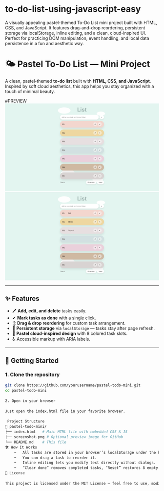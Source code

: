# to-do-list-using-javascript-easy
A visually appealing pastel-themed To-Do List mini project built with HTML, CSS, and JavaScript. It features drag-and-drop reordering, persistent storage via localStorage, inline editing, and a clean, cloud-inspired UI. Perfect for practicing DOM manipulation, event handling, and local data persistence in a fun and aesthetic way.

# 🌤️ Pastel To-Do List — Mini Project

A clean, pastel-themed **to-do list** built with **HTML, CSS, and JavaScript**.  
Inspired by soft cloud aesthetics, this app helps you stay organized with a touch of minimal beauty.


#PREVIEW
![Preview]( screenshot1.jpg)
![Preview]( screenshot2.jpg)

---

## ✨ Features
- 🖊 **Add, edit, and delete** tasks easily.
- ✔ **Mark tasks as done** with a single click.
- ↕ **Drag & drop reordering** for custom task arrangement.
- 💾 **Persistent storage** via `localStorage` — tasks stay after page refresh.
- 🎨 **Pastel cloud-inspired design** with 8 colored task slots.
- ♿ Accessible markup with ARIA labels.

---

## 🚀 Getting Started

### 1. Clone the repository
```bash
git clone https://github.com/yourusername/pastel-todo-mini.git
cd pastel-todo-mini

2. Open in your browser

Just open the index.html file in your favorite browser.

 Project Structure
📁 pastel-todo-mini/
├── index.html   # Main HTML file with embedded CSS & JS
├── screenshot.png # Optional preview image for GitHub
└── README.md    # This file
🛠 How It Works
	•	All tasks are stored in your browser’s localStorage under the key todo-mini-v1.
	•	You can drag a task to reorder it.
	•	Inline editing lets you modify text directly without dialogs.
	•	“Clear done” removes completed tasks, “Reset” restores 8 empty slots.
📜 License

This project is licensed under the MIT License — feel free to use, modify, and share.
